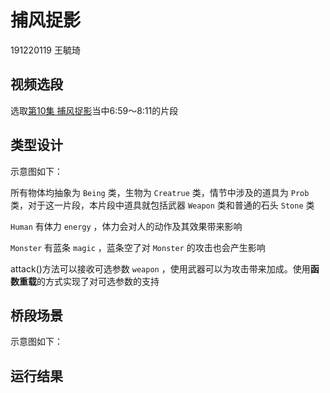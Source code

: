 # 捕风捉影
191220119 王毓琦

## 视频选段
选取[第10集 捕风捉影](https://www.bilibili.com/video/BV1zQ4y1d7dQ?p=10)当中6:59～8:11的片段

## 类型设计
示意图如下：


所有物体均抽象为 `Being` 类，生物为 `Creatrue` 类，情节中涉及的道具为 `Prob` 类，对于这一片段，本片段中道具就包括武器 `Weapon` 类和普通的石头 `Stone` 类

`Human` 有体力 `energy` ，体力会对人的动作及其效果带来影响

`Monster` 有蓝条 `magic` ，蓝条空了对 `Monster` 的攻击也会产生影响

attack()方法可以接收可选参数 `weapon` ，使用武器可以为攻击带来加成。使用**函数重载**的方式实现了对可选参数的支持

## 桥段场景
示意图如下：

## 运行结果

